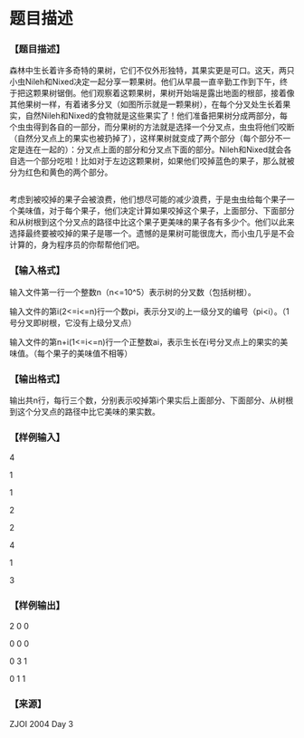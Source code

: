 # 题目描述


<h3>
【题目描述】
</h3>
<p>
森林中生长着许多奇特的果树，它们不仅外形独特，其果实更是可口。这天，两只小虫Nileh和Nixed决定一起分享一颗果树。他们从早晨一直辛勤工作到下午，终于把这颗果树锯倒。他们观察着这颗果树，果树开始端是露出地面的根部，接着像其他果树一样，有着诸多分叉（如图所示就是一颗果树），在每个分叉处生长着果实，自然Nileh和Nixed的食物就是这些果实了！他们准备把果树分成两部分，每个虫虫得到各自的一部分，而分果树的方法就是选择一个分叉点，虫虫将他们咬断（自然分叉点上的果实也被扔掉了），这样果树就变成了两个部分（每个部分不一定是连在一起的）：分叉点上面的部分和分叉点下面的部分。Nileh和Nixed就会各自选一个部分吃啦！比如对于左边这颗果树，如果他们咬掉蓝色的果子，那么就被分为红色和黄色的两个部分。
</p>
<p>
<img src="/upload/image/20140227/20140227215103_63095.png" alt=""/> 
</p>
<p>
考虑到被咬掉的果子会被浪费，他们想尽可能的减少浪费，于是虫虫给每个果子一个美味值，对于每个果子，他们决定计算如果咬掉这个果子，上面部分、下面部分和从树根到这个分叉点的路径中比这个果子更美味的果子各有多少个。他们以此来选择最终要被咬掉的果子是哪一个。遗憾的是果树可能很庞大，而小虫几乎是不会计算的，身为程序员的你帮帮他们吧。
</p>
<h3>
【输入格式】
</h3>
<p>
输入文件第一行一个整数n（n&lt;=10^5）表示树的分叉数（包括树根）。
</p>
<p>
输入文件的第i(2&lt;=i&lt;=n)行一个数pi，表示分叉i的上一级分叉的编号（pi&lt;i）。（1号分叉即树根，它没有上级分叉点）
</p>
<p>
输入文件的第n+i(1&lt;=i&lt;=n)行一个正整数ai，表示生长在i号分叉点上的果实的美味值。（每个果子的美味值不相等）
</p>
<h3>
【输出格式】
</h3>
<p>
输出共n行，每行三个数，分别表示咬掉第i个果实后上面部分、下面部分、从树根到这个分叉点的路径中比它美味的果实数。
</p>
<h3>
【样例输入】
</h3>
<p>
4
</p>
<p>
1
</p>
<p>
1
</p>
<p>
2
</p>
<p>
2
</p>
<p>
4
</p>
<p>
1
</p>
<p>
3
</p>
<h3>
【样例输出】
</h3>
<p>
2 0 0
</p>
<p>
0 0 0
</p>
<p>
0 3 1
</p>
<p>
0 1 1
</p>
<h3>
【来源】
</h3>
<p>
ZJOI 2004 Day 3
</p>
